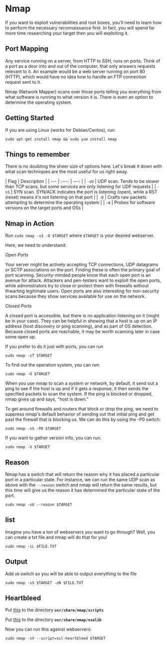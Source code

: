 # Nmap

If you want to exploit vulnerabilities and root boxes, you'll need to learn how to perform the necessary reconnaissance first.
In fact, you will spend far more time researching your target then you will exploiting it.

## Port Mapping

Any service running on a server, from HTTP to SSH, runs on ports. Think of a port as a door into and out of the computer,
that only answers requests relevant to it. An example would be a web server running on port 80 (HTTP), which would have no
idea how to handle an FTP connection request sent to it.

Nmap (Network Mapper) scans over those ports telling you everything from what software is running to what version it is.
There is even an option to determine the operating system.


## Getting Started

If you are using Linux (works for Debian/Centos), run:

`sudo apt-get install nmap && sudo yum install nmap`


## Things to remember


There is no doubting the sheer size of options here. Let's break it down with what scan techniques are the most useful for us right away.

| Flag | Description |
| --- | :---: | ---: |
| `-sU` | UDP scan. Tends to be slower than TCP scans, but some services are only listening for UDP requests |
| `-sS` | SYN scan. SYN/ACK indicates the port is listening (open), while a RST (reset) means it's not listening on that port |
| `-O` | Crafts raw packets attempting to determine the operating system |
| `-A` | Probes for software versions on the target ports and OSs |

## Nmap in Action

Run `sudo nmap -sS -O $TARGET` where `$TARGET` is your desired webserver.

Here, we need to understand:

*Open Ports*

Your server might be actively accepting TCP connections, UDP datagrams or SCTP associations on the port. Finding these is often the primary goal of port scanning. Security-minded people know that each open port is an avenue for attack. Attackers and pen-testers want to exploit the open ports, while administrators try to close or protect them with firewalls without thwarting legitimate users. Open ports are also interesting for non-security scans because they show services available for use on the network.

*Closed Ports*

 A closed port is accessible, but there is no application listening on it (might be in your case). They can be helpful in showing that a host is up on an IP address (host discovery or ping scanning), and as part of OS detection. Because closed ports are reachable, it may be worth scanning later in case some open up.

 If you prefer to do it just with ports, you can run

 `sudo nmap -sT $TARGET`

To find out the operation system, you can run:

`sudo nmap -O $TARGET`

When you use nmap to scan a system or network, by default, it send out a ping to see if the host is up and if it gets a response, it then sends the specified packets to scan the system. If the ping is blocked or dropped, nmap gives up and says, "host is down."

To get around firewalls and routers that block or drop the ping, we need to suppress nmap's default behavior of sending out that initial ping and get past the firewall that is blocking us. We can do this by using the -P0 switch:

`sudo nmap -sS -P0 $TARGET`


If you want to gather version info, you can run:

`sudo nmap -V $TARGET`

## Reason

Nmap has a switch that will return the reason why it has placed a particular port in a particular state. For instance, we can run the same UDP scan as above with the `--reason` switch and nmap will return the same results, but this time will give us the reason it has determined the particular state of the port.

`sudo nmap -sU --reason $TARGET`

## list

Imagine you have a ton of webservers you want to go through? Well, you can create a txt file and nmap will do that for you!

`sudo nmap -iL $FILE.TXT`

## Output

Add `oN` switch so you will be able to output everything to the file

`sudo nmap -sS $TARGET -oN $FILE.TXT`


## Heartbleed

Put <a href="https://svn.nmap.org/nmap/scripts/ssl-heartbleed.nse">this</a> to the directory **`usr/share/nmap/scripts`**

Put <a href="https://svn.nmap.org/nmap/nselib/tls.lua">this</a> to the directory **`usr/share/nmap/nselib`**

Now you can run this against webservers:

`sudo nmap -sV --script=ssl-heartbleed $TARGET`
